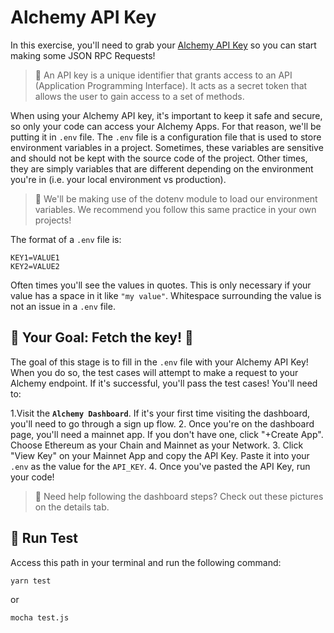 # Alchemy API Key

In this exercise, you'll need to grab your [Alchemy API Key](https://dashboard.alchemy.com/) so you can start making some JSON RPC Requests!

> 📖 An API key is a unique identifier that grants access to an API (Application Programming Interface). It acts as a secret token that allows the user to gain access to a set of methods.

When using your Alchemy API key, it's important to keep it safe and secure, so only your code can access your Alchemy Apps. For that reason, we'll be putting it in `.env` file. The `.env` file is a configuration file that is used to store environment variables in a project. Sometimes, these variables are sensitive and should not be kept with the source code of the project. Other times, they are simply variables that are different depending on the environment you're in (i.e. your local environment vs production).

> 🧐 We'll be making use of the dotenv module to load our environment variables. We recommend you follow this same practice in your own projects!

The format of a `.env` file is:

```
KEY1=VALUE1
KEY2=VALUE2
```
Often times you'll see the values in quotes. This is only necessary if your value has a space in it like `"my value"`. Whitespace surrounding the value is not an issue in a `.env` file.

## 🏁 Your Goal: Fetch the key! 🔑

The goal of this stage is to fill in the `.env` file with your Alchemy API Key! When you do so, the test cases will attempt to make a request to your Alchemy endpoint. If it's successful, you'll pass the test cases! You'll need to:

1.Visit the **`Alchemy Dashboard`**. If it's your first time visiting the dashboard, you'll need to go through a sign up flow.
2. Once you're on the dashboard page, you'll need a mainnet app. If you don't have one, click "+Create App". Choose Ethereum as your Chain and Mainnet as your Network.
3. Click "View Key" on your Mainnet App and copy the API Key. Paste it into your `.env` as the value for the `API_KEY`.
4. Once you've pasted the API Key, run your code!

> 📖 Need help following the dashboard steps? Check out these pictures on the details tab.

## 🧪 Run Test

Access this path in your terminal and run the following command:

```bash
yarn test
```

or

```bash
mocha test.js
```
